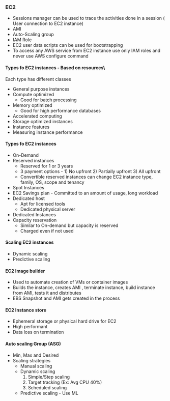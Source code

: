 ### EC2

- Sessions manager can be used to trace the activities done in a session ( User connection to EC2 instance)
- AMI
- Auto-Scaling group
- IAM Role
- EC2 user data scripts can be used for bootstrapping
- To access any AWS service from EC2 instance use only IAM roles and never use AWS configure command

#### Types fo EC2 instances - Based on resources\
Each type has different classes
- General purpose instances
- Compute optimized
  - Good for batch processing 
- Memory optimized
  - Good for high performance databases
- Accelerated computing
- Storage optimized instances
- Instance features
- Measuring instance performance

#### Types fo EC2 instances
- On-Demand
- Reserved instances
  - Reserved for 1 or 3 years
  - 3 payment options - 1) No upfront 2) Partially upfront 3) All upfront
  - Convertible reserved instances can change EC2 instance type, family, OS, scope and tenancy
- Spot Instances
- EC2 Savings plan - Committed to an amount of usage, long workload
- Dedicated host
  - Apt for licensed tools
  - Dedicated physical server
- Dedicated Instances
- Capacity reservation
  - Similar to On-demand but capacity is reserved
  - Charged even if not used

#### Scaling EC2 instances
- Dynamic scaling
- Predictive scaling

#### EC2 Image builder
- Used to automate creation of VMs or container images
- Builds the instance, creates AMI , terminate instance, build instance from AMI, tests it and distributes
- EBS Snapshot and AMI gets created in the process 

#### EC2 Instance store
- Ephemeral storage or physical hard drive for EC2
- High performant
- Data loss on termination

#### Auto scaling Group (ASG)
- Min, Max and Desired
- Scaling strategies
  - Manual scaling
  - Dynamic scaling
    1. Simple/Step scaling
    2. Target tracking (Ex: Avg CPU 40%)
    3. Scheduled scaling
  - Predictive scaling - Use ML

